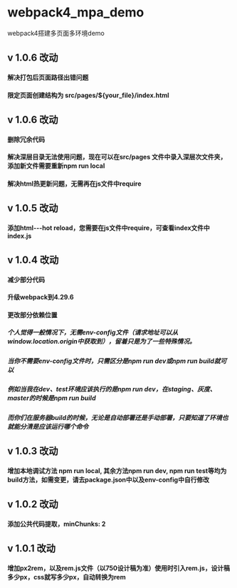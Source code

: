 # webpack4_mpa_demo
webpack4搭建多页面多环境demo

## v 1.0.6 改动
#### 解决打包后页面路径出错问题
#### 限定页面创建结构为 src/pages/${your_file}/index.html

## v 1.0.6 改动
#### 删除冗余代码
#### 解决深层目录无法使用问题，现在可以在src/pages 文件中录入深层次文件夹，添加新文件需要重新npm run local
#### 解决html热更新问题，无需再在js文件中require

## v 1.0.5 改动
#### 添加html---hot reload，您需要在js文件中require，可查看index文件中index.js

## v 1.0.4 改动
#### 减少部分代码
#### 升级webpack到4.29.6
#### 更改部分依赖位置
##### 个人觉得一般情况下，无需env-config文件（请求地址可以从window.location.origin中获取到），留着只是为了一些特殊情况。
##### 当你不需要env-config文件时，只需区分是npm run dev或npm run build就可以
##### 例如当我在dev、test环境应该执行的是npm run dev，在staging、灰度、master的时候是npm run build
##### 而你们在服务器build的时候，无论是自动部署还是手动部署，只要知道了环境也就能分清是应该运行哪个命令

## v 1.0.3 改动
#### 增加本地调试方法 npm run local, 其余方法npm run dev, npm run test等均为build方法，如需变更，请去package.json中以及env-config中自行修改

## v 1.0.2 改动
#### 添加公共代码提取，minChunks: 2

## v 1.0.1 改动
#### 增加px2rem，以及rem.js文件（以750设计稿为准）使用时引入rem.js，设计稿多少px，css就写多少px，自动转换为rem


